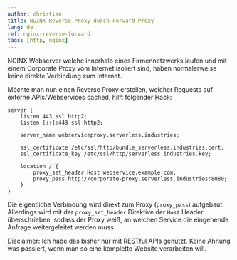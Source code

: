 ```yaml
---
author: christian
title: NGINX Reverse Proxy durch Forward Proxy
lang: de
ref: nginx-reverse-forward
tags: [http, nginx]
---
```


NGINX Webserver welche innerhalb eines Firmennetzwerks
laufen und mit einem Corporate Proxy vom Internet isoliert sind,
haben normalerweise keine direkte Verbindung zum Internet.

Möchte man nun einen Reverse Proxy erstellen, welcher Requests
auf externe APIs/Webservices cached, hilft folgender Hack:

```nginx
server {
    listen 443 ssl http2;
    listen [::]:443 ssl http2;

    server_name webserviceproxy.serverless.industries;

    ssl_certificate /etc/ssl/http/bundle_serverless.industries.cert;
    ssl_certificate_key /etc/ssl/http/serverless.industries.key;

    location / {
        proxy_set_header Host webservice.example.com;
        proxy_pass http://corporate-proxy.serverless.industries:8080;
    }
}
```

Die eigentliche Verbindung wird direkt zum Proxy (`proxy_pass`) aufgebaut.
Allerdings wird mit der `proxy_set_header` Direktive der `Host`
Header überschrieben, sodass der Proxy weiß, an welchen
Service die eingehende Anfrage weitergeleitet werden muss.

Disclaimer: Ich habe das bisher nur mit RESTful APIs genutzt.
Keine Ahnung was passiert, wenn man so eine komplette Website
verarbeiten will.
